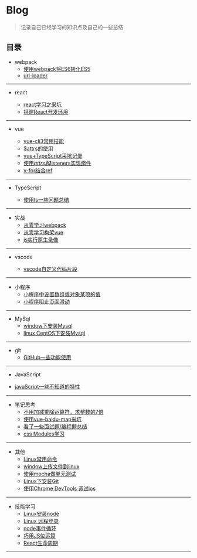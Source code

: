 # Blog

> 记录自己已经学习的知识点及自己的一些总结

## 目录

* webpack
    - [使用webpack将ES6转化ES5](https://github.com/smallmonsters/Blog/blob/master/201911/2.md)
    - [url-loader](https://github.com/smallmonsters/Blog/blob/master/201911/3.md)

---

* react

    - [react学习之采坑](https://github.com/smallmonsters/Blog/blob/master/201912/5.md)
    - [搭建React开发环境](https://github.com/smallmonsters/Blog/blob/master/202002/1.md)

---

* vue

    - [vue-cli3常用技能](https://github.com/smallmonsters/Blog/blob/master/201911/9.md)
    - [$attrs的使用](https://github.com/smallmonsters/Blog/blob/master/201911/10.md)
    - [vue+TypeScript采坑记录](https://github.com/smallmonsters/Blog/blob/master/201911/20.md)
    - [使用$attrs和$listeners实现组件](https://github.com/smallmonsters/Blog/blob/master/201912/1.md)
    - [v-for结合ref](https://github.com/smallmonsters/Blog/blob/master/2020/1.md)


---

* TypeScript

    - [使用ts一些问题总结](https://github.com/smallmonsters/Blog/blob/master/201912/2.md)

---

* 实战
    - [从零学习webpack](https://github.com/smallmonsters/webpack_study)
    - [从零学习构架vue](https://github.com/smallmonsters/vue_typescript_practice)
    - [js实行原生录像](https://github.com/smallmonsters/js-vidoe)

---

* vscode

   - [vscode自定义代码片段](https://github.com/smallmonsters/Blog/blob/master/201911/11.md)

---

* 小程序
    - [小程序中设置数组或对象某项的值](https://github.com/smallmonsters/Blog/blob/master/201911/4.md)
    - [小程序阻止页面滑动](https://github.com/smallmonsters/Blog/blob/master/201911/5.md)

---

* MySql
    - [window下安装Mysql](https://github.com/smallmonsters/Blog/blob/master/201911/14.md)
    - [linux CentOS下安装Mysql](https://github.com/smallmonsters/Blog/blob/master/201911/17.md)

---

* git
    - [GitHub一些功能使用](https://github.com/smallmonsters/Blog/blob/master/201912/4.md)

---

* JavaScript
 - [javaScript一些不知道的特性](https://github.com/smallmonsters/Blog/blob/master/201911/16.md)

---

* 笔记思考
    - [不用加减乘除运算符，求整数的7倍](https://github.com/smallmonsters/Blog/blob/master/201911/8.md)
    - [使用vue-baidu-map采坑](https://github.com/smallmonsters/Blog/blob/master/201911/13.md)
    - [看了一些面试题/编程题总结](https://github.com/smallmonsters/Blog/blob/master/201911/15.md)
    - [css Modules学习](https://github.com/smallmonsters/Blog/blob/master/201911/19.md)

---

* 其他
    - [Linux常用命令](https://github.com/smallmonsters/Blog/blob/master/201911/6.md)
    - [window上传文件到linux](https://github.com/smallmonsters/Blog/blob/master/201911/7.md)
    - [使用mocha做单元测试](https://github.com/smallmonsters/Blog/blob/master/201911/1.md)
    - [Linux下安装Git](https://github.com/smallmonsters/Blog/blob/master/201911/18.md)
    - [使用Chrome DevTools 调试ios](https://github.com/smallmonsters/Blog/blob/master/202001/2.md)
    <!-- - [使用依赖只有安全漏洞,如何更新]() -->

---

* 技能学习
    - [Linux安装node](https://blog.csdn.net/putao2062/article/details/79647597)
    - [Linux 远程登录](https://www.runoob.com/linux/linux-remote-login.html)
    - [node事件循环](http://www.ruanyifeng.com/blog/2018/02/node-event-loop.html)
    - [巧用JS位运算](https://juejin.im/post/5a9ebc376fb9a028c6753d0e)
    - [React生命周期](https://blog.bitsrc.io/react-16-lifecycle-methods-how-and-when-to-use-them-f4ad31fb2282)

----


